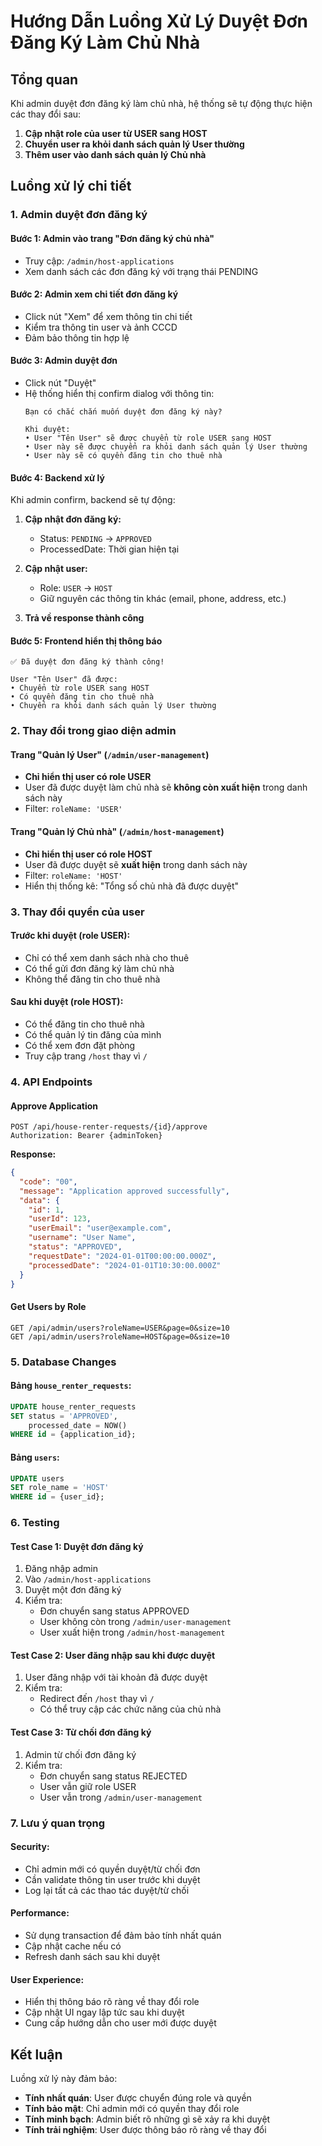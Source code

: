 # Hướng Dẫn Luồng Xử Lý Duyệt Đơn Đăng Ký Làm Chủ Nhà

## Tổng quan
Khi admin duyệt đơn đăng ký làm chủ nhà, hệ thống sẽ tự động thực hiện các thay đổi sau:

1. **Cập nhật role của user từ USER sang HOST**
2. **Chuyển user ra khỏi danh sách quản lý User thường**
3. **Thêm user vào danh sách quản lý Chủ nhà**

## Luồng xử lý chi tiết

### 1. Admin duyệt đơn đăng ký

#### Bước 1: Admin vào trang "Đơn đăng ký chủ nhà"
- Truy cập: `/admin/host-applications`
- Xem danh sách các đơn đăng ký với trạng thái PENDING

#### Bước 2: Admin xem chi tiết đơn đăng ký
- Click nút "Xem" để xem thông tin chi tiết
- Kiểm tra thông tin user và ảnh CCCD
- Đảm bảo thông tin hợp lệ

#### Bước 3: Admin duyệt đơn
- Click nút "Duyệt"
- Hệ thống hiển thị confirm dialog với thông tin:
  ```
  Bạn có chắc chắn muốn duyệt đơn đăng ký này?

  Khi duyệt:
  • User "Tên User" sẽ được chuyển từ role USER sang HOST
  • User này sẽ được chuyển ra khỏi danh sách quản lý User thường
  • User này sẽ có quyền đăng tin cho thuê nhà
  ```

#### Bước 4: Backend xử lý
Khi admin confirm, backend sẽ tự động:

1. **Cập nhật đơn đăng ký:**
   - Status: `PENDING` → `APPROVED`
   - ProcessedDate: Thời gian hiện tại

2. **Cập nhật user:**
   - Role: `USER` → `HOST`
   - Giữ nguyên các thông tin khác (email, phone, address, etc.)

3. **Trả về response thành công**

#### Bước 5: Frontend hiển thị thông báo
```
✅ Đã duyệt đơn đăng ký thành công!

User "Tên User" đã được:
• Chuyển từ role USER sang HOST
• Có quyền đăng tin cho thuê nhà
• Chuyển ra khỏi danh sách quản lý User thường
```

### 2. Thay đổi trong giao diện admin

#### Trang "Quản lý User" (`/admin/user-management`)
- **Chỉ hiển thị user có role USER**
- User đã được duyệt làm chủ nhà sẽ **không còn xuất hiện** trong danh sách này
- Filter: `roleName: 'USER'`

#### Trang "Quản lý Chủ nhà" (`/admin/host-management`)
- **Chỉ hiển thị user có role HOST**
- User đã được duyệt sẽ **xuất hiện** trong danh sách này
- Filter: `roleName: 'HOST'`
- Hiển thị thống kê: "Tổng số chủ nhà đã được duyệt"

### 3. Thay đổi quyền của user

#### Trước khi duyệt (role USER):
- Chỉ có thể xem danh sách nhà cho thuê
- Có thể gửi đơn đăng ký làm chủ nhà
- Không thể đăng tin cho thuê nhà

#### Sau khi duyệt (role HOST):
- Có thể đăng tin cho thuê nhà
- Có thể quản lý tin đăng của mình
- Có thể xem đơn đặt phòng
- Truy cập trang `/host` thay vì `/`

### 4. API Endpoints

#### Approve Application
```http
POST /api/house-renter-requests/{id}/approve
Authorization: Bearer {adminToken}
```

**Response:**
```json
{
  "code": "00",
  "message": "Application approved successfully",
  "data": {
    "id": 1,
    "userId": 123,
    "userEmail": "user@example.com",
    "username": "User Name",
    "status": "APPROVED",
    "requestDate": "2024-01-01T00:00:00.000Z",
    "processedDate": "2024-01-01T10:30:00.000Z"
  }
}
```

#### Get Users by Role
```http
GET /api/admin/users?roleName=USER&page=0&size=10
GET /api/admin/users?roleName=HOST&page=0&size=10
```

### 5. Database Changes

#### Bảng `house_renter_requests`:
```sql
UPDATE house_renter_requests 
SET status = 'APPROVED', 
    processed_date = NOW() 
WHERE id = {application_id};
```

#### Bảng `users`:
```sql
UPDATE users 
SET role_name = 'HOST' 
WHERE id = {user_id};
```

### 6. Testing

#### Test Case 1: Duyệt đơn đăng ký
1. Đăng nhập admin
2. Vào `/admin/host-applications`
3. Duyệt một đơn đăng ký
4. Kiểm tra:
   - Đơn chuyển sang status APPROVED
   - User không còn trong `/admin/user-management`
   - User xuất hiện trong `/admin/host-management`

#### Test Case 2: User đăng nhập sau khi được duyệt
1. User đăng nhập với tài khoản đã được duyệt
2. Kiểm tra:
   - Redirect đến `/host` thay vì `/`
   - Có thể truy cập các chức năng của chủ nhà

#### Test Case 3: Từ chối đơn đăng ký
1. Admin từ chối đơn đăng ký
2. Kiểm tra:
   - Đơn chuyển sang status REJECTED
   - User vẫn giữ role USER
   - User vẫn trong `/admin/user-management`

### 7. Lưu ý quan trọng

#### Security:
- Chỉ admin mới có quyền duyệt/từ chối đơn
- Cần validate thông tin user trước khi duyệt
- Log lại tất cả các thao tác duyệt/từ chối

#### Performance:
- Sử dụng transaction để đảm bảo tính nhất quán
- Cập nhật cache nếu có
- Refresh danh sách sau khi duyệt

#### User Experience:
- Hiển thị thông báo rõ ràng về thay đổi role
- Cập nhật UI ngay lập tức sau khi duyệt
- Cung cấp hướng dẫn cho user mới được duyệt

## Kết luận
Luồng xử lý này đảm bảo:
- **Tính nhất quán**: User được chuyển đúng role và quyền
- **Tính bảo mật**: Chỉ admin mới có quyền thay đổi role
- **Tính minh bạch**: Admin biết rõ những gì sẽ xảy ra khi duyệt
- **Tính trải nghiệm**: User được thông báo rõ ràng về thay đổi

